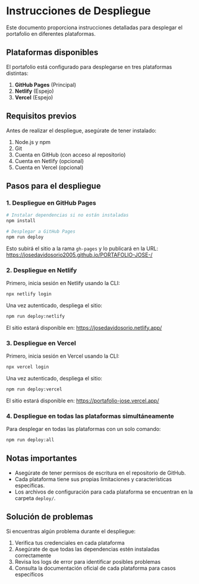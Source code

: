 # Instrucciones de Despliegue

Este documento proporciona instrucciones detalladas para desplegar el portafolio en diferentes plataformas.

## Plataformas disponibles

El portafolio está configurado para desplegarse en tres plataformas distintas:

1. **GitHub Pages** (Principal)
2. **Netlify** (Espejo)
3. **Vercel** (Espejo)

## Requisitos previos

Antes de realizar el despliegue, asegúrate de tener instalado:

1. Node.js y npm
2. Git
3. Cuenta en GitHub (con acceso al repositorio)
4. Cuenta en Netlify (opcional)
5. Cuenta en Vercel (opcional)

## Pasos para el despliegue

### 1. Despliegue en GitHub Pages

```bash
# Instalar dependencias si no están instaladas
npm install

# Desplegar a GitHub Pages
npm run deploy
```

Esto subirá el sitio a la rama `gh-pages` y lo publicará en la URL:
https://josedavidosorio2005.github.io/PORTAFOLIO-JOSE-/

### 2. Despliegue en Netlify

Primero, inicia sesión en Netlify usando la CLI:

```bash
npx netlify login
```

Una vez autenticado, despliega el sitio:

```bash
npm run deploy:netlify
```

El sitio estará disponible en:
https://josedavidosorio.netlify.app/

### 3. Despliegue en Vercel

Primero, inicia sesión en Vercel usando la CLI:

```bash
npx vercel login
```

Una vez autenticado, despliega el sitio:

```bash
npm run deploy:vercel
```

El sitio estará disponible en:
https://portafolio-jose.vercel.app/

### 4. Despliegue en todas las plataformas simultáneamente

Para desplegar en todas las plataformas con un solo comando:

```bash
npm run deploy:all
```

## Notas importantes

- Asegúrate de tener permisos de escritura en el repositorio de GitHub.
- Cada plataforma tiene sus propias limitaciones y características específicas.
- Los archivos de configuración para cada plataforma se encuentran en la carpeta `deploy/`.

## Solución de problemas

Si encuentras algún problema durante el despliegue:

1. Verifica tus credenciales en cada plataforma
2. Asegúrate de que todas las dependencias estén instaladas correctamente
3. Revisa los logs de error para identificar posibles problemas
4. Consulta la documentación oficial de cada plataforma para casos específicos

